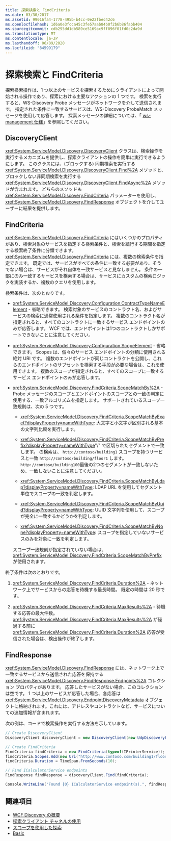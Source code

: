 ```yaml
---
title: 探索検索と FindCriteria
ms.date: 03/30/2017
ms.assetid: 99016fa4-1778-495b-b4cc-0e22fbec42c6
ms.openlocfilehash: 1d6a0e3fcca45c3fe57aab84b0f2b6b86fabb404
ms.sourcegitcommit: cdb295dd1db589ce5169ac9ff096f01fd0c2da9d
ms.translationtype: MT
ms.contentlocale: ja-JP
ms.lasthandoff: 06/09/2020
ms.locfileid: "84599179"
---
```

# <a name="discovery-find-and-findcriteria"></a>探索検索と FindCriteria

探索検索操作は、1 つ以上のサービスを探索するためにクライアントによって開始される操作であり、探索における主要なアクションの 1 つです。 検索を実行すると、WS-Discovery Probe メッセージがネットワークを介して送信されます。 指定された条件に一致するサービスは、WS-Discovery ProbeMatch メッセージを使用して応答します。 探索メッセージの詳細については、「 [ws-management 仕様](http://schemas.xmlsoap.org/ws/2004/10/discovery/ws-discovery.pdf)」を参照してください。

## <a name="discoveryclient"></a>DiscoveryClient

<xref:System.ServiceModel.Discovery.DiscoveryClient> クラスは、検索操作を実行するメカニズムを提供し、探索クライアントの操作を簡単に実行できるようにします。 このクラスには、(ブロックする) 同期検索を実行する <xref:System.ServiceModel.Discovery.DiscoveryClient.Find%2A> メソッドと、ブロックしない非同期検索を実行する <xref:System.ServiceModel.Discovery.DiscoveryClient.FindAsync%2A> メソッドが含まれます。 どちらのメソッドも <xref:System.ServiceModel.Discovery.FindCriteria> パラメーターを使用し、<xref:System.ServiceModel.Discovery.FindResponse> オブジェクトを介してユーザーに結果を提供します。

## <a name="findcriteria"></a>FindCriteria

<xref:System.ServiceModel.Discovery.FindCriteria> にはいくつかのプロパティがあり、検索対象のサービスを指定する検索条件と、検索を続行する期間を指定する検索終了条件に分類できます。 <xref:System.ServiceModel.Discovery.FindCriteria> には、複数の検索条件を指定できます。 既定では、サービスがすべての条件に一致する必要があり、そうでない場合は、サービスがそれ自体を一致サービスと見なしません。 条件の一部にのみ一致するサービスを検索する場合は、サービスにカスタムの検索ロジックを実装するか、複数のクエリを使用します。

検索条件は、次のとおりです。

- <xref:System.ServiceModel.Discovery.Configuration.ContractTypeNameElement> - 省略できます。 検索対象のサービスのコントラクト名、およびサービスの検索に通常使用される条件を指定します。 複数のコントラクト名が指定されると、すべてのコントラクトに一致するサービス エンドポイントのみが応答します。 WCF では、エンドポイントは1つのコントラクトしかサポートできないことに注意してください。

- <xref:System.ServiceModel.Discovery.Configuration.ScopeElement> - 省略できます。 Scopes は、個々のサービス エンドポイントの分類に使用される絶対 URI です。 複数のエンドポイントが同じコントラクトを公開し、これらのエンドポイントのサブセットを検索する手段が必要な場合は、これを使用できます。 複数のスコープが指定されると、すべてのスコープに一致するサービス エンドポイントのみが応答します。

- <xref:System.ServiceModel.Discovery.FindCriteria.ScopeMatchBy%2A> - Probe メッセージのスコープとエンドポイントのスコープとの一致の判定に使用する、一致アルゴリズムを指定します。 サポートされているスコープ一致規則は、次の 5 つです。

  - <xref:System.ServiceModel.Discovery.FindCriteria.ScopeMatchByExact?displayProperty=nameWithType>: 大文字と小文字が区別される基本の文字列比較を実行します。

  - <xref:System.ServiceModel.Discovery.FindCriteria.ScopeMatchByPrefix?displayProperty=nameWithType>"/" で区切られたセグメントで一致します。 の検索は、 `http://contoso/building1` スコープを持つサービスと一致 `http://contoso/building/floor1` します。 `http://contoso/building100`最後の2つのセグメントが一致しないため、一致しないことに注意してください。

  - <xref:System.ServiceModel.Discovery.FindCriteria.ScopeMatchByLdap?displayProperty=nameWithType>: LDAP URL を使用してセグメント単位でスコープの一致を判定します。

  - <xref:System.ServiceModel.Discovery.FindCriteria.ScopeMatchByUuid?displayProperty=nameWithType>: UUID 文字列を使用して、スコープが完全に一致するかどうかを判定します。

  - <xref:System.ServiceModel.Discovery.FindCriteria.ScopeMatchByNone?displayProperty=nameWithType>: スコープを指定していないサービスのみを対象に一致を判定します。

  スコープ一致規則が指定されていない場合は、<xref:System.ServiceModel.Discovery.FindCriteria.ScopeMatchByPrefix> が使用されます。

終了条件は次のとおりです。

1. <xref:System.ServiceModel.Discovery.FindCriteria.Duration%2A> - ネットワーク上でサービスからの応答を待機する最長時間。 既定の時間は 20 秒です。

2. <xref:System.ServiceModel.Discovery.FindCriteria.MaxResults%2A> - 待機する応答の最大件数。 <xref:System.ServiceModel.Discovery.FindCriteria.MaxResults%2A> が経過する前に <xref:System.ServiceModel.Discovery.FindCriteria.Duration%2A> 応答が受信された場合は、検出操作が終了します。

## <a name="findresponse"></a>FindResponse

<xref:System.ServiceModel.Discovery.FindResponse> には、ネットワーク上で一致するサービスから送信された応答を保持する <xref:System.ServiceModel.Discovery.FindResponse.Endpoints%2A> コレクション プロパティがあります。 応答したサービスがない場合、このコレクションは空です。 1 つ以上のサービスが応答した場合、各応答は <xref:System.ServiceModel.Discovery.EndpointDiscoveryMetadata> オブジェクトに格納されます。これには、アドレスやコントラクトなど、サービスについての追加情報が含まれます。

次の例は、コードで検索操作を実行する方法を示しています。

```csharp
// Create DiscoveryClient
DiscoveryClient discoveryClient = new DiscoveryClient(new UdpDiscoveryEndpoint());

// Create FindCriteria
FindCriteria findCriteria = new FindCriteria(typeof(IPrinterService));
findCriteria.Scopes.Add(new Uri("http://www.contoso.com/building1/floor1"));
findCriteria.Duration = TimeSpan.FromSeconds(10);

// Find ICalculatorService endpoints
FindResponse findResponse = discoveryClient.Find(findCriteria);

Console.WriteLine("Found {0} ICalculatorService endpoint(s).", findResponse.Endpoints.Count)
```

## <a name="see-also"></a>関連項目

- [WCF Discovery の概要](wcf-discovery-overview.md)
- [探索クライアント チャネルの使用](using-the-discovery-client-channel.md)
- [スコープを使用した探索](../samples/discovery-with-scopes-sample.md)
- [Basic](../samples/basic-sample.md)
